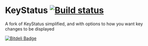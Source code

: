 # KeyStatus [![Build status](https://ci.appveyor.com/api/projects/status/9iuxa35vg8bhsscl)](https://ci.appveyor.com/project/Walkman100/KeyStatus)
A fork of KeyStatus simplified, and with options to how you want key changes to be displayed


[![Bitdeli Badge](https://d2weczhvl823v0.cloudfront.net/deavmi/keystatus/trend.png)](https://bitdeli.com/free "Bitdeli Badge")

